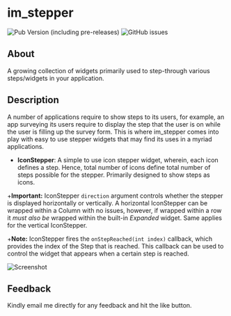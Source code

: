 # im_stepper

![Pub Version (including pre-releases)](https://img.shields.io/pub/v/im_stepper?include_prereleases)
![GitHub issues](https://img.shields.io/github/issues-raw/imujtaba8488/package_im_stepper)

## About

A growing collection of widgets primarily used to step-through various
steps/widgets in your application.

## Description

A number of applications require to show steps to its users, for example, an app
surveying its users require to display the step that the user is on while the user
is filling up the survey form. This is where im_stepper comes into play with easy
to use stepper widgets that may find its uses in a myriad applications.

* __IconStepper__:
A simple to use icon stepper widget, wherein, each icon defines a step. Hence,
total number of icons define total number of steps possible for the stepper.
Primarily designed to show steps as icons.

+__Important:__ IconStepper `direction` argument controls whether the stepper is displayed
horizontally or vertically. A horizontal IconStepper can be wrapped within a Column
with no issues, however, if wrapped within a row it _must also be_ wrapped within
the built-in _Expanded_ widget. Same applies for the vertical IconStepper.

+__Note:__ IconStepper fires the `onStepReached(int index)` callback, which provides
the index of the Step that is reached. This callback can be used to control the
widget that appears when a certain step is reached.

![Screenshot](https://github.com/imujtaba8488/package_country_currency_chooser/blob/master/showcase/currency_chooser_01.gif)

## Feedback

Kindly email me directly for any feedback and hit the like button.
